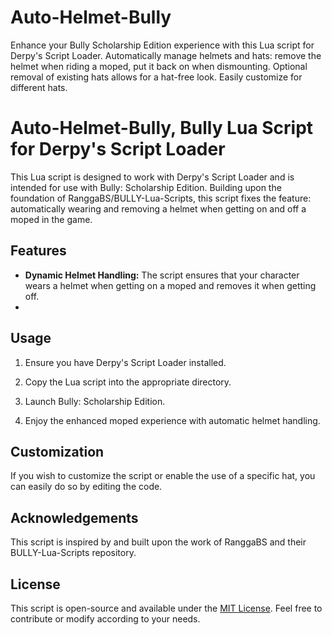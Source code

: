 # Auto-Helmet-Bully
Enhance your Bully Scholarship Edition experience with this Lua script for Derpy's Script Loader. Automatically manage helmets and hats: remove the helmet when riding a moped, put it back on when dismounting. Optional removal of existing hats allows for a hat-free look. Easily customize for different hats.

# Auto-Helmet-Bully, Bully Lua Script for Derpy's Script Loader

This Lua script is designed to work with Derpy's Script Loader and is intended for use with Bully: Scholarship Edition. Building upon the foundation of RanggaBS/BULLY-Lua-Scripts, this script fixes the feature: automatically wearing and removing a helmet when getting on and off a moped in the game.

## Features

- **Dynamic Helmet Handling:** The script ensures that your character wears a helmet when getting on a moped and removes it when getting off.
- 
## Usage

1. Ensure you have Derpy's Script Loader installed.

2. Copy the Lua script into the appropriate directory.

3. Launch Bully: Scholarship Edition.

4. Enjoy the enhanced moped experience with automatic helmet handling.

## Customization

If you wish to customize the script or enable the use of a specific hat, you can easily do so by editing the code.

## Acknowledgements

This script is inspired by and built upon the work of RanggaBS and their BULLY-Lua-Scripts repository.

## License

This script is open-source and available under the [MIT License](LICENSE). Feel free to contribute or modify according to your needs.
